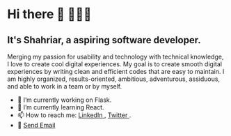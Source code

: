 # Hi there 👋 👨🏽‍💻
## It's Shahriar, a aspiring software developer.
Merging my passion for usability and technology with technical knowledge, I love to create cool digital experiences. ​My goal is to create smooth digital experiences by writing clean and efficient codes that are easy to maintain. I am highly organized, results-oriented, ambitious, adventurous, assiduous​, and able to work in a team or by myself.
- 🔭 I’m currently working on Flask.
- 🌱 I’m currently learning React.
- 📫 How to reach me: <a href="https://www.linkedin.com/in/shahriar-karim-saurov-53a6ba4b/">LinkedIn </a>, <a href="https://twitter.com/saurov_shahriar"> Twitter </a>. 
-  📧 <a href = "mailto: shahriarksaurov@gmail.com">Send Email</a>

<!--
**ShahSau/ShahSau** is a ✨ _special_ ✨ repository because its `README.md` (this file) appears on your GitHub profile.

Here are some ideas to get you started:

- 🔭 I’m currently working on ...
- 🌱 I’m currently learning ...
- 👯 I’m looking to collaborate on ...
- 🤔 I’m looking for help with ...
- 💬 Ask me about ...
- 📫 How to reach me: ...
- 😄 Pronouns: ...
- ⚡ Fun fact: ...
- email 
-->
